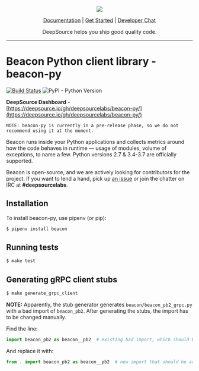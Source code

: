 <p align="center">
  <img src="https://deepsource.io/images/logo-wordmark-dark.svg" />
</p>

<p align="center">
  <a href="https://deepsource.io/docs">Documentation</a> |
  <a href="https://deepsource.io/signup">Get Started</a> |
  <a href="https://gitter.im/deepsourcelabs/lobby?utm_source=share-link&utm_medium=link&utm_campaign=share-link">Developer Chat</a>
</p>

<p align="center">
  DeepSource helps you ship good quality code.
</p>

</p>

---

# Beacon Python client library - beacon-py

[![Build Status](https://travis-ci.org/deepsourcelabs/beacon-py.svg?branch=master)](https://travis-ci.org/deepsourcelabs/beacon-py)
![PyPI - Python Version](https://img.shields.io/pypi/pyversions/beacon.svg)

**DeepSource Dashboard** - [https://deepsource.io/gh/deepsourcelabs/beacon-py/](https://deepsource.io/gh/deepsourcelabs/beacon-py/)

```
NOTE: beacon-py is currently in a pre-release phase, so we do not recommend using it at the moment.
```

Beacon runs inside your Python applications and collects metrics around how the code behaves in runtime &mdash; usage of modules, volume of exceptions, to name a few. Python versions 2.7 & 3.4-3.7 are officially supported.

Beacon is open-source, and we are actively looking for contributors for the project. If you want to lend a hand, pick up [an issue](https://github.com/deepsourcelabs/beacon-py/issues) or join the chatter on IRC at **#deepsourcelabs**.

## Installation

To install beacon-py, use pipenv (or pip):

```bash
$ pipenv install beacon
```

## Running tests

```bash
$ make test
```

## Generating gRPC client stubs

```bash
$ make generate_grpc_client
```

**NOTE:** Apparently, the stub generator generates `beacon/beacon_pb2_grpc.py` with a bad import of `beacon_pb2`. After generating the stubs, the import has to be changed manually.

Find the line:
```python
import beacon_pb2 as beacon__pb2  # existing bad import, which should be removed
```

And replace it with:
```python
from . import beacon_pb2 as beacon__pb2  # new import that should be added
```
